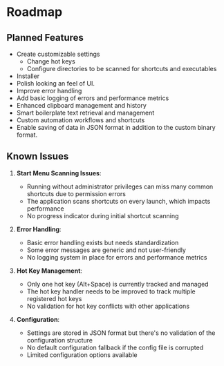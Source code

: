 # Roadmap

## Planned Features

- Create customizable settings
  - Change hot keys
  - Configure directories to be scanned for shortcuts and executables
- Installer
- Polish looking an feel of UI.
- Improve error handling
- Add basic logging of errors and performance metrics
- Enhanced clipboard management and history
- Smart boilerplate text retrieval and management
- Custom automation workflows and shortcuts
- Enable saving of data in JSON format in addition to the custom binary format.

## Known Issues

1. **Start Menu Scanning Issues**:
   - Running without administrator privileges can miss many common shortcuts due to permission errors
   - The application scans shortcuts on every launch, which impacts performance
   - No progress indicator during initial shortcut scanning

2. **Error Handling**:
   - Basic error handling exists but needs standardization
   - Some error messages are generic and not user-friendly
   - No logging system in place for errors and performance metrics

3. **Hot Key Management**:
   - Only one hot key (Alt+Space) is currently tracked and managed
   - The hot key handler needs to be improved to track multiple registered hot keys
   - No validation for hot key conflicts with other applications

4. **Configuration**:
   - Settings are stored in JSON format but there's no validation of the configuration structure
   - No default configuration fallback if the config file is corrupted
   - Limited configuration options available
